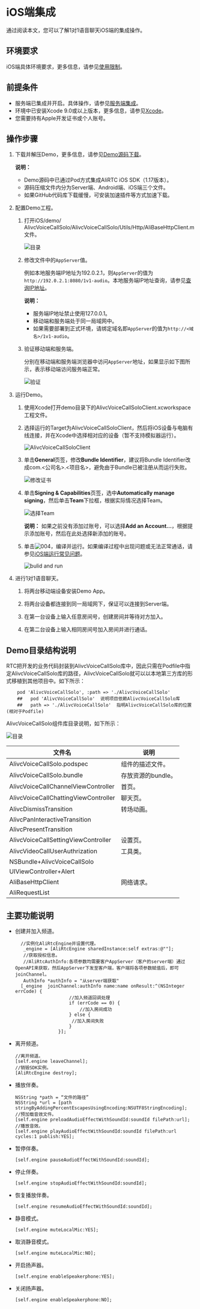 # iOS端集成

通过阅读本文，您可以了解1对1语音聊天iOS端的集成操作。

## 环境要求

iOS端具体环境要求，更多信息，请参见[使用限制](/cn.zh-CN/产品简介/使用限制.md)。

## 前提条件

-   服务端已集成并开启。具体操作，请参见[服务端集成](/cn.zh-CN/解决方案/1对1语音聊天/服务端集成.md)。
-   环境中已安装Xcode 9.0或以上版本，更多信息，请参见[Xcode](https://apps.apple.com/cn/app/xcode/id497799835?mt=12)。
-   您需要持有Apple开发证书或个人账号。

## 操作步骤

1.  下载并解压Demo，更多信息，请参见[Demo源码下载](/cn.zh-CN/.md)。

    **说明：**

    -   Demo源码中已通过Pod方式集成AliRTC iOS SDK（1.17版本）。
    -   源码压缩文件内分为Server端、Android端、iOS端三个文件。
    -   如果GitHub代码库下载缓慢，可安装加速插件等方式加速下载。
2.  配置Demo工程。

    1.  打开iOS/demo/⁨AlivcVoiceCallSolo⁩/AlivcVoiceCallSolo⁩/Utils/Http/AliBaseHttpClient.m⁩文件。

        ![目录](https://static-aliyun-doc.oss-accelerate.aliyuncs.com/assets/img/zh-CN/2457036061/p184823.png)

    2.  修改文件中的`AppServer`值。

        例如本地服务端IP地址为192.0.2.1，则`AppServer`的值为`http://192.0.2.1:8080/1v1-audio`。本地服务端IP地址查询，请参见[查询IP地址]()。

        **说明：**

        -   服务端IP地址禁止使用127.0.0.1。
        -   移动端和服务端处于同一局域网中。
        -   如果需要部署到正式环境，请绑定域名即`AppServer`的值为`http://<域名>/1v1-audio`。
    3.  验证移动端和服务端。

        分别在移动端和服务端浏览器中访问`AppServer`地址，如果显示如下图所示，表示移动端访问服务端正常。

        ![验证](https://static-aliyun-doc.oss-accelerate.aliyuncs.com/assets/img/zh-CN/8721083061/p176766.png)

3.  运行Demo。

    1.  使用Xcode打开demo目录下的AlivcVoiceCallSoloClient.xcworkspace工程文件。

    2.  选择运行的Target为AlivcVoiceCallSoloClient，然后将iOS设备与电脑有线连接，并在Xcode中选择相对应的设备（暂不支持模拟器运行）。

        ![AlivcVoiceCallSoloClient](https://static-aliyun-doc.oss-accelerate.aliyuncs.com/assets/img/zh-CN/3693367951/p113071.png)

    3.  单击**General**页签，修改**Bundle Identifier**，建议将Bundle Identifier改成com.<公司名\>.<项目名\>，避免由于Bundle已被注册从而运行失败。

        ![修改证书](https://static-aliyun-doc.oss-accelerate.aliyuncs.com/assets/img/zh-CN/2457036061/p126906.png)

    4.  单击**Signing & Capabilities**页签，选中**Automatically manage signing**，然后单击**Team**下拉框，根据实际情况选择Team。

        ![选择Team](https://static-aliyun-doc.oss-accelerate.aliyuncs.com/assets/img/zh-CN/2457036061/p184852.png)

        **说明：** 如果之前没有添加过账号，可以选择**Add an Account...**，根据提示添加账号，然后在此处选择新添加的账号。

    5.  单击![004](https://static-aliyun-doc.oss-accelerate.aliyuncs.com/assets/img/zh-CN/2963821161/p228524.png)，编译并运行。如果编译过程中出现问题或无法正常通话，请参见[iOS端运行常见问题]()。

        ![bulid and run](https://static-aliyun-doc.oss-accelerate.aliyuncs.com/assets/img/zh-CN/3693367951/p126911.png)

4.  进行1对1语音聊天。

    1.  将两台移动端设备安装Demo App。

    2.  将两台设备都连接到同一局域网下，保证可以连接到Server端。

    3.  在第一台设备上输入任意房间号，创建房间并等待对方加入。

    4.  在第二台设备上输入相同房间号加入房间并进行通话。


## Demo目录结构说明

RTC把开发的业务代码封装到AlivcVoiceCallSolo库中，因此只需在Podfile中指定AlivcVoiceCallSolo库的路径，AlivcVoiceCallSolo就可以以本地第三方库的形式移植到其他项目中。如下所示：

```
    pod 'AlivcVoiceCallSolo', :path => './AlivcVoiceCallSolo'
    ##   pod 'AlivcVoiceCallSolo'  说明项目依赖AlivcVoiceCallSolo库
    ##   path => './AlivcVoiceCallSolo'  指明AlivcVoiceCallSolo库的位置(相对于Podfile)
```

AlivcVoiceCallSolo组件库目录说明，如下所示：

![目录](https://static-aliyun-doc.oss-accelerate.aliyuncs.com/assets/img/zh-CN/4693367951/p126914.png)

|文件名|说明|
|---|--|
|AlivcVoiceCallSolo.podspec|组件的描述文件。|
|AlivcVoiceCallSolo.bundle|存放资源的bundle。|
|AlivcVoiceCallChannelViewController|首页。|
|AlivcVoiceCallChattingViewController|聊天页。|
|AlivcDismissTransition|转场动画。|
|AlivcPanInteractiveTransition|
|AlivcPresentTransition|
|AlivcVoiceCallSettingViewController|设置页。|
|AlivcVideoCallUserAuthrization|工具类。|
|NSBundle+AlivcVoiceCallSolo|
|UIViewController+Alert|
|AliBaseHttpClient|网络请求。|
|AliRequestList|

## 主要功能说明

-   创建并加入频道。

    ```
      //实例化AliRtcEngine并设置代理。
       _engine = [AliRtcEngine sharedInstance:self extras:@""];
       //获取授权信息。
       //AliRtcAuthInfo:各项参数均需要客户AppServer（客户的server端）通过OpenAPI来获取，然后AppServer下发至客户端，客户端将各项参数赋值后，即可joinChannel。
       AuthInfo *authInfo = "从server端获取" 
      [_engine  joinChannel:authInfo name:name onResult:^(NSInteger errCode) {
                        //加入频道回调处理
                        if (errCode == 0) {
                            //加入房间成功
                        } else {
                         //加入房间失败
                        }
                    }];
    ```

-   离开频道。

    ```
    //离开频道。
    [self.engine leaveChannel];
    //销毁SDK实例。
    [AliRtcEngine destroy];
    ```

-   播放伴奏。

    ```
    NSString *path = “文件的路径”
    NSString *url = [path stringByAddingPercentEscapesUsingEncoding:NSUTF8StringEncoding];
    //预加载音效文件。
    [self.engine preloadAudioEffectWithSoundId:soundId filePath:url];
    //播放音效。
    [self.engine playAudioEffectWithSoundId:soundId filePath:url cycles:1 publish:YES];   
    ```

-   暂停伴奏。

    ```
    [self.engine pauseAudioEffectWithSoundId:soundId];           
    ```

-   停止伴奏。

    ```
    [self.engine stopAudioEffectWithSoundId:soundId];         
    ```

-   恢复播放伴奏。

    ```
    [self.engine resumeAudioEffectWithSoundId:soundId];       
    ```

-   静音模式。

    ```
    [self.engine muteLocalMic:YES];         
    ```

-   取消静音模式。

    ```
    [self.engine muteLocalMic:NO];       
    ```

-   开启扬声器。

    ```
    [self.engine enableSpeakerphone:YES];               
    ```

-   关闭扬声器。

    ```
    [self.engine enableSpeakerphone:NO];           
    ```


